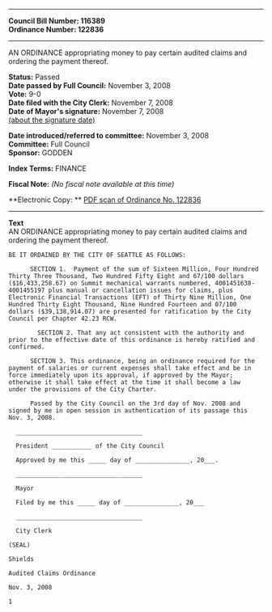 * * * * *  
  
**Council Bill Number: [](#h0)[](#h2)116389**   
**Ordinance Number: 122836**  
  
* * * * *  
  
AN ORDINANCE appropriating money to pay certain audited claims and ordering the payment thereof.  
  
**Status:** Passed   
**Date passed by Full Council:** November 3, 2008   
**Vote:** 9-0   
**Date filed with the City Clerk:** November 7, 2008   
**Date of Mayor's signature:** November 7, 2008   
[(about the signature date)](/~public/approvaldate.htm)   
  
  
**Date introduced/referred to committee:** November 3, 2008   
**Committee:** Full Council   
**Sponsor:** GODDEN   
  
**Index Terms:** FINANCE  
  
**Fiscal Note:** *(No fiscal note available at this time)*  
  
**Electronic Copy: ** [PDF scan of Ordinance No. 122836](/~archives/Ordinances/Ord_122836.pdf)  
  
* * * * *  
  
**Text**  
    AN ORDINANCE appropriating money to pay certain audited claims and  
    ordering the payment thereof.  
  
    BE IT ORDAINED BY THE CITY OF SEATTLE AS FOLLOWS:  
  
          SECTION 1.  Payment of the sum of Sixteen Million, Four Hundred  
    Thirty Three Thousand, Two Hundred Fifty Eight and 67/100 dollars  
    ($16,433,258.67) on Summit mechanical warrants numbered, 4001451638-  
    4001455197 plus manual or cancellation issues for claims, plus  
    Electronic Financial Transactions (EFT) of Thirty Nine Million, One  
    Hundred Thirty Eight Thousand, Nine Hundred Fourteen and 07/100  
    dollars ($39,138,914.07) are presented for ratification by the City  
    Council per Chapter 42.23 RCW.  
  
            SECTION 2. That any act consistent with the authority and  
    prior to the effective date of this ordinance is hereby ratified and  
    confirmed.  
  
          SECTION 3. This ordinance, being an ordinance required for the  
    payment of salaries or current expenses shall take effect and be in  
    force immediately upon its approval, if approved by the Mayor;  
    otherwise it shall take effect at the time it shall become a law  
    under the provisions of the City Charter.  
  
          Passed by the City Council on the 3rd day of Nov. 2008 and  
    signed by me in open session in authentication of its passage this  
    Nov. 3, 2008.  
  
      ___________________________________  
  
      President ___________ of the City Council  
  
      Approved by me this _____ day of _______________, 20___.  
  
      ___________________________________  
  
      Mayor  
  
      Filed by me this _____ day of _______________, 20___  
  
      ___________________________________  
  
      City Clerk  
  
    (SEAL)  
  
    Shields  
  
    Audited Claims Ordinance  
  
    Nov. 3, 2008  
  
    1  
